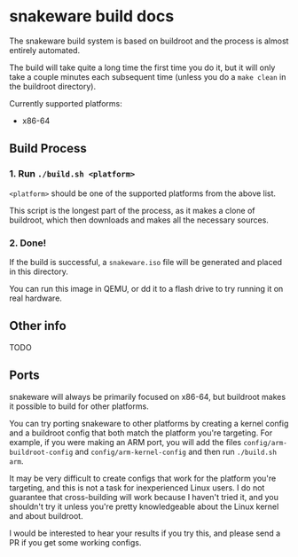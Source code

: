 # snakeware build docs
The snakeware build system is based on buildroot and the process is almost entirely automated.

The build will take quite a long time the first time you do it, but it will only take a couple
minutes each subsequent time (unless you do a `make clean` in the buildroot directory).

Currently supported platforms:
* x86-64

## Build Process

### 1. Run `./build.sh <platform>`
`<platform>` should be one of the supported platforms from the above list.

This script is the longest part of the process, as it makes a clone of buildroot, which then downloads
and makes all the necessary sources.

### 2. Done!
If the build is successful, a `snakeware.iso` file will be generated and placed in this directory.

You can run this image in QEMU, or dd it to a flash drive to try running it on real hardware.

## Other info
TODO

## Ports
snakeware will always be primarily focused on x86-64, but buildroot makes it possible to build for
other platforms.

You can try porting snakeware to other platforms by creating a kernel config and a buildroot config that
both match the platform you're targeting. For example, if you were making an ARM port, you will add
the files `config/arm-buildroot-config` and `config/arm-kernel-config` and then run `./build.sh arm`.

It may be very difficult to create configs that work for the platform you're targeting, and this is not
a task for inexperienced Linux users. I do not guarantee that cross-building will work because I haven't
tried it, and you shouldn't try it unless you're pretty knowledgeable about the Linux kernel and about
buildroot.

I would be interested to hear your results if you try this, and please send a PR if you get some working configs.
